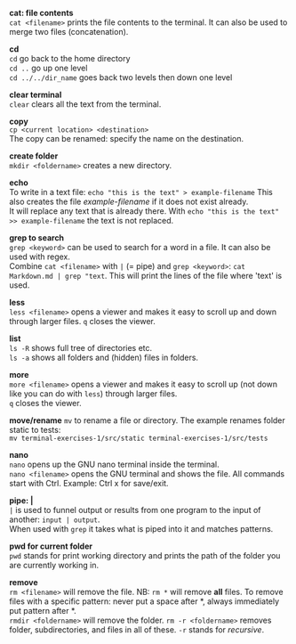 **cat: file contents**  
`cat <filename>` prints the file contents to the terminal. It can also be used to merge two files (concatenation).  

**cd**  
`cd` go back to the home directory  
`cd ..` go up one level  
`cd ../../dir_name` goes back two levels then down one level  

**clear terminal**  
`clear` clears all the text from the terminal.  

**copy**  
`cp <current location> <destination>`  
The copy can be renamed: specify the name on the destination.  

**create folder**  
`mkdir <foldername>` creates a new directory.


**echo**  
To write in a text file: `echo "this is the text" > example-filename` 
This also creates the file *example-filename* if it does not exist already.  
It will replace any text that is already there. With `echo "this is the text" >> example-filename` the text is not replaced.  

**grep to search**  
`grep <keyword>` can be used to search for a word in a file. It can also be used with regex.  
Combine `cat <filename>` with `|` (= pipe) and `grep <keyword>`: `cat Markdown.md | grep "text`. This will print the lines of the file where 'text' is used.

**less**  
`less <filename>` opens a viewer and makes it easy to scroll up and down through larger files. `q` closes the viewer.  

**list**  
`ls -R` shows full tree of directories etc.  
`ls -a` shows all folders and (hidden) files in folders.  

**more**  
`more <filename>` opens a viewer and makes it easy to scroll up (not down like you can do with `less`) through larger files.  
`q` closes the viewer. 

**move/rename** 
`mv` to rename a file or directory. The example renames folder static to tests:  
`mv terminal-exercises-1/src/static terminal-exercises-1/src/tests`

**nano**  
`nano` opens up the GNU nano terminal inside the terminal.  
`nano <filename>` opens the GNU terminal and shows the file.
All commands start with Ctrl. Example: Ctrl x for save/exit.  

**pipe: |**  
`|` is used to funnel output or results from one program to the input of another: `input | output`.  
When used with `grep` it takes what is piped into it and matches patterns.

**pwd for current folder**  
`pwd` stands for print working directory and prints the path of the folder you are currently working in.  


**remove**  
`rm <filename>` will remove the file.
NB: `rm *` will remove **all** files.
To remove files with a specific pattern: never put a space after *, always immediately put pattern after *.  
`rmdir <foldername>` will remove the folder.
`rm -r <foldername>` removes folder, subdirectories, and files in all of these. `-r` stands for *recursive*.

